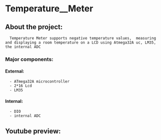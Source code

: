 # Temperature__Meter
   ## About the project:
      Temperature Meter supports negative temperature values,  measuring and displaying a room temperature on a LCD using Atmega32A uc, LM35, the internal ADC
  ### Major components:
   #### External:
      - ATmega32A microcontroller 
      - 2*16 Lcd
      - LM35
   #### Internal:
      - DIO
      - internal ADC
  ## Youtube preview:
